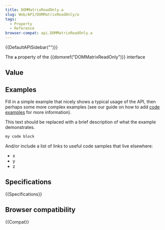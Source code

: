 ```yaml
---
title: DOMMatrixReadOnly.a
slug: Web/API/DOMMatrixReadOnly/a
tags:
  - Property
  - Reference
browser-compat: api.DOMMatrixReadOnly.a
---
```

{{DefaultAPISidebar("")}}

The **`a`** property of the {{domxref("DOMMatrixReadOnly")}} interface 

## Value



## Examples

Fill in a simple example that nicely shows a typical usage of the API, then perhaps some more complex examples (see our guide on how to add [code examples](/en-US/docs/MDN/Contribute/Structures/Code_examples) for more information).

This text should be replaced with a brief description of what the example demonstrates.

```js
my code block
```

And/or include a list of links to useful code samples that live elsewhere:

*   x
*   y
*   z

## Specifications

{{Specifications}}

## Browser compatibility

{{Compat}}


